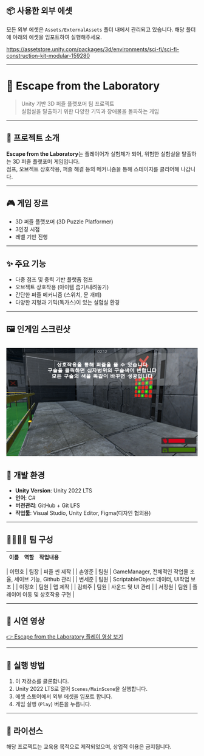## 📦 사용한 외부 에셋

모든 외부 에셋은 `Assets/ExternalAssets` 폴더 내에서 관리되고 있습니다. 해당 폴더에 아래의 에셋을 임포트하여 실행해주세요.

https://assetstore.unity.com/packages/3d/environments/sci-fi/sci-fi-construction-kit-modular-159280

---
# 🧪 Escape from the Laboratory

> Unity 기반 3D 퍼즐 플랫포머 팀 프로젝트  
> 실험실을 탈출하기 위한 다양한 기믹과 장애물을 돌파하는 게임

---

## 📌 프로젝트 소개

**Escape from the Laboratory**는 플레이어가 실험체가 되어, 위험한 실험실을 탈출하는 3D 퍼즐 플랫포머 게임입니다.  
점프, 오브젝트 상호작용, 퍼즐 해결 등의 메커니즘을 통해 스테이지를 클리어해 나갑니다.

---

## 🎮 게임 장르

- 3D 퍼즐 플랫포머 (3D Puzzle Platformer)
- 3인칭 시점
- 레벨 기반 진행

---

## ✨ 주요 기능

- 다중 점프 및 중력 기반 플랫폼 점프
- 오브젝트 상호작용 (아이템 줍기/내려놓기)
- 간단한 퍼즐 메커니즘 (스위치, 문 개폐)
- 다양한 지형과 기믹(독가스)이 있는 실험실 환경

---

## 🖼️ 인게임 스크린샷

![게임 화면 예시](./Assets/ScreenShot/ScreenShot.png)
---

## 🔧 개발 환경

- **Unity Version**: Unity 2022 LTS  
- **언어**: C#  
- **버전관리**: GitHub + Git LFS  
- **작업툴**: Visual Studio, Unity Editor, Figma(디자인 협의용)

---

## 👨‍👩‍👧‍👦 팀 구성

| 이름       | 역할         |  작업내용 |
|------------|--------------|--------------|

| 이민호 | 팀장 | 퍼즐 씬 제작 |
| 손영준 | 팀원 | GameManager, 전체적인 작업물 조율, 세이브 기능, Github 관리 |
| 변세준 | 팀원 | ScriptableObject 데이터, UI작업 보조 |
| 이정호 | 팀원 | 맵 제작 |
| 김희주 | 팀원 | 사운드 및 UI 관리 |
| 서정원 | 팀원 | 플레이어 이동 및 상호작용 구현 |

---

## 🎥 시연 영상

[👉 Escape from the Laboratory 플레이 영상 보기](https://youtu.be/예정된링크)

---

## 📂 실행 방법

1. 이 저장소를 클론합니다.
2. Unity 2022 LTS로 열어 `Scenes/MainScene`을 실행합니다.
3. 에셋 스토어에서 외부 에셋을 임포트 합니다.
4. 게임 실행 (`Play`) 버튼을 누릅니다.

---

## 📄 라이선스

해당 프로젝트는 교육용 목적으로 제작되었으며, 상업적 이용은 금지됩니다.
